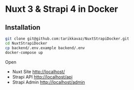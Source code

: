 # Nuxt 3 & Strapi 4 in Docker 

## Installation
```bash
git clone git@github.com:tarikkavaz/NuxtStrapiDocker.git
cd NuxtStrapiDocker
cp backend/.env.example backend/.env
docker-compose up
```

Open 
- Nuxt Site [http://localhost/](http://localhost/) 
- Strapi API [http://localhost/api](http://localhost/api)
- Strapi Admin [http://localhost/admin](http://localhost/admin)

